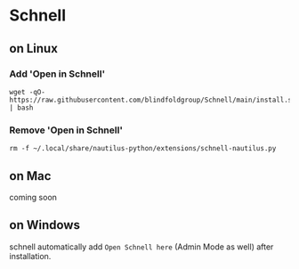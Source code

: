 # Schnell

## on Linux

### Add 'Open in Schnell'

```
wget -qO- https://raw.githubusercontent.com/blindfoldgroup/Schnell/main/install.sh | bash
```

### Remove 'Open in Schnell'

```
rm -f ~/.local/share/nautilus-python/extensions/schnell-nautilus.py

```

## on Mac
coming soon

## on Windows

schnell automatically add `Open Schnell here` (Admin Mode as well) after installation.
